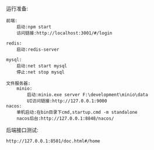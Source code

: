 运行准备:
    
    前端:
        启动:npm start
        访问链接:http://localhost:3001/#/login

    redis:
        启动:redis-server

    mysql:
        启动:net start mysql
        停止:net stop mysql

    文件服务器:
        minio:
            启动:minio.exe server F:\development\minio\data
            UI访问链接:http://127.0.0.1:9000
    nacos:
        单机启动:在bin目录下cmd,startup.cmd -m standalone
        nacos后台:http://127.0.0.1:8848/nacos/
    
后端接口测试:

    http://127.0.0.1:8501/doc.html#/home

    